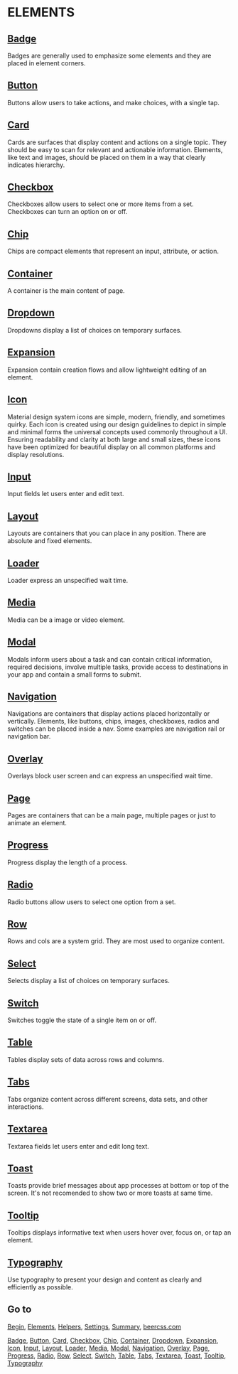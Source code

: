 # ELEMENTS

## [Badge](https://github.com/beercss/beercss/blob/main/docs/BADGE.md)

Badges are generally used to emphasize some elements and they are placed in element corners.

## [Button](https://github.com/beercss/beercss/blob/main/docs/BUTTON.md)

Buttons allow users to take actions, and make choices, with a single tap.

## [Card](https://github.com/beercss/beercss/blob/main/docs/CARD.md)

Cards are surfaces that display content and actions on a single topic. They should be easy to scan for relevant and actionable information. Elements, like text and images, should be placed on them in a way that clearly indicates hierarchy.

## [Checkbox](https://github.com/beercss/beercss/blob/main/docs/CHECKBOX.md)

Checkboxes allow users to select one or more items from a set. Checkboxes can turn an option on or off.

## [Chip](https://github.com/beercss/beercss/blob/main/docs/CHIP.md)

Chips are compact elements that represent an input, attribute, or action.

## [Container](https://github.com/beercss/beercss/blob/main/docs/CONTAINER.md)

A container is the main content of page.

## [Dropdown](https://github.com/beercss/beercss/blob/main/docs/DROPDOWN.md)

Dropdowns display a list of choices on temporary surfaces.

## [Expansion](https://github.com/beercss/beercss/blob/main/docs/EXPANSION.md)

Expansion contain creation flows and allow lightweight editing of an element.

## [Icon](https://github.com/beercss/beercss/blob/main/docs/ICON.md)

Material design system icons are simple, modern, friendly, and sometimes quirky. Each icon is created using our design guidelines to depict in simple and minimal forms the universal concepts used commonly throughout a UI. Ensuring readability and clarity at both large and small sizes, these icons have been optimized for beautiful display on all common platforms and display resolutions.

## [Input](https://github.com/beercss/beercss/blob/main/docs/INPUT.md)

Input fields let users enter and edit text.

## [Layout](https://github.com/beercss/beercss/blob/main/docs/LAYOUT.md)

Layouts are containers that you can place in any position. There are absolute and fixed elements.

## [Loader](https://github.com/beercss/beercss/blob/main/docs/LOADER.md)

Loader express an unspecified wait time.

## [Media](https://github.com/beercss/beercss/blob/main/docs/MEDIA.md)

Media can be a image or video element.

## [Modal](https://github.com/beercss/beercss/blob/main/docs/MODAL.md)

Modals inform users about a task and can contain critical information, required decisions, involve multiple tasks, provide access to destinations in your app and contain a small forms to submit.

## [Navigation](https://github.com/beercss/beercss/blob/main/docs/NAVIGATION.md)

Navigations are containers that display actions placed horizontally or vertically. Elements, like buttons, chips, images, checkboxes, radios and switches can be placed inside a nav. Some examples are navigation rail or navigation bar.

## [Overlay](https://github.com/beercss/beercss/blob/main/docs/OVERLAY.md)

Overlays block user screen and can express an unspecified wait time.

## [Page](https://github.com/beercss/beercss/blob/main/docs/PAGE.md)

Pages are containers that can be a main page, multiple pages or just to animate an element.

## [Progress](https://github.com/beercss/beercss/blob/main/docs/PROGRESS.md)

Progress display the length of a process.

## [Radio](https://github.com/beercss/beercss/blob/main/docs/RADIO.md)

Radio buttons allow users to select one option from a set.

## [Row](https://github.com/beercss/beercss/blob/main/docs/ROW.md)

Rows and cols are a system grid. They are most used to organize content.

## [Select](https://github.com/beercss/beercss/blob/main/docs/SELECT.md)

Selects display a list of choices on temporary surfaces.

## [Switch](https://github.com/beercss/beercss/blob/main/docs/SWITCH.md)

Switches toggle the state of a single item on or off.

## [Table](https://github.com/beercss/beercss/blob/main/docs/TABLE.md)

Tables display sets of data across rows and columns.

## [Tabs](https://github.com/beercss/beercss/blob/main/docs/TABS.md)

Tabs organize content across different screens, data sets, and other interactions.

## [Textarea](https://github.com/beercss/beercss/blob/main/docs/TEXTAREA.md)

Textarea fields let users enter and edit long text.

## [Toast](https://github.com/beercss/beercss/blob/main/docs/TOAST.md)

Toasts provide brief messages about app processes at bottom or top of the screen. It's not recomended to show two or more toasts at same time.

## [Tooltip](https://github.com/beercss/beercss/blob/main/docs/TOOLTIP.md)

Tooltips displays informative text when users hover over, focus on, or tap an element.

## [Typography](https://github.com/beercss/beercss/blob/main/docs/TYPOGRAPHY.md)

Use typography to present your design and content as clearly and efficiently as possible.

## Go to

[Begin](https://github.com/beercss/beercss/blob/main/docs/INDEX.md), [Elements](https://github.com/beercss/beercss/blob/main/docs/ELEMENTS.md), [Helpers](https://github.com/beercss/beercss/blob/main/docs/HELPERS.md), [Settings](https://github.com/beercss/beercss/blob/main/docs/SETTINGS.md), [Summary](https://github.com/beercss/beercss/blob/main/docs/SUMMARY.md), [beercss.com](https://www.beercss.com)

[Badge](https://github.com/beercss/beercss/blob/main/docs/BADGE.md), [Button](https://github.com/beercss/beercss/blob/main/docs/BUTTON.md), [Card](https://github.com/beercss/beercss/blob/main/docs/CARD.md), [Checkbox](https://github.com/beercss/beercss/blob/main/docs/CHECKBOX.md), [Chip](https://github.com/beercss/beercss/blob/main/docs/CHIP.md), [Container](https://github.com/beercss/beercss/blob/main/docs/CONTAINER.md), [Dropdown](https://github.com/beercss/beercss/blob/main/docs/DROPDOWN.md), [Expansion](https://github.com/beercss/beercss/blob/main/docs/EXPANSION.md), [Icon](https://github.com/beercss/beercss/blob/main/docs/ICON.md), [Input](https://github.com/beercss/beercss/blob/main/docs/INPUT.md), [Layout](https://github.com/beercss/beercss/blob/main/docs/LAYOUT.md), [Loader](https://github.com/beercss/beercss/blob/main/docs/LOADER.md), [Media](https://github.com/beercss/beercss/blob/main/docs/MEDIA.md), [Modal](https://github.com/beercss/beercss/blob/main/docs/MODAL.md), [Navigation](https://github.com/beercss/beercss/blob/main/docs/NAVIGATION.md), [Overlay](https://github.com/beercss/beercss/blob/main/docs/OVERLAY.md), [Page](https://github.com/beercss/beercss/blob/main/docs/PAGE.md), [Progress](https://github.com/beercss/beercss/blob/main/docs/PROGRESS.md), [Radio](https://github.com/beercss/beercss/blob/main/docs/RADIO.md), [Row](https://github.com/beercss/beercss/blob/main/docs/ROW.md), [Select](https://github.com/beercss/beercss/blob/main/docs/SELECT.md), [Switch](https://github.com/beercss/beercss/blob/main/docs/SWITCH.md), [Table](https://github.com/beercss/beercss/blob/main/docs/TABLE.md), [Tabs](https://github.com/beercss/beercss/blob/main/docs/TABS.md), [Textarea](https://github.com/beercss/beercss/blob/main/docs/TEXTAREA.md), [Toast](https://github.com/beercss/beercss/blob/main/docs/TOAST.md), [Tooltip](https://github.com/beercss/beercss/blob/main/docs/TOOLTIP.md), [Typography](https://github.com/beercss/beercss/blob/main/docs/TYPOGRAPHY.md)
